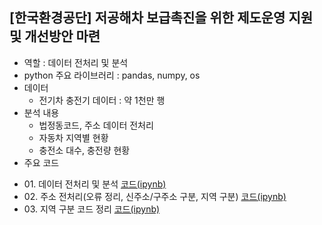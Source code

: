 ## [한국환경공단] 저공해차 보급촉진을 위한 제도운영 지원 및 개선방안 마련
+ 역할 : 데이터 전처리 및 분석
+ python 주요 라이브러리 : pandas, numpy, os
+ 데이터
  - 전기차 충전기 데이터 : 약 1천만 행
+ 분석 내용
  - 법정동코드, 주소 데이터 전처리
  - 자동차 지역별 현황
  - 충전소 대수, 충전량 현황
+ 주요 코드
- 01\. 데이터 전처리 및 분석 [코드(ipynb)](https://github.com/kbjung/wabotech/blob/main/complete/low_gas_vehicle/analysis.ipynb)
- 02\. 주소 전처리(오류 정리, 신주소/구주소 구분, 지역 구분) [코드(ipynb)](https://github.com/kbjung/wabotech/blob/main/complete/low_gas_vehicle/address.ipynb)
- 03\. 지역 구분 코드 정리 [코드(ipynb)](https://github.com/kbjung/wabotech/blob/main/complete/low_gas_vehicle/address_code.ipynb)
